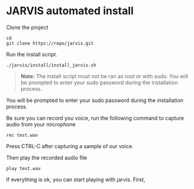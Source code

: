 # JARVIS automated install

Clone the project
```
cd
git clone https://repo/jarvis.git
```

Run the install script.
```
./jarvis/install/install_jarvis.sh
```

>**Note:** The install script must not be ran as root or with sudo. 
You will be prompted to enter your sudo password during the installation process.

You will be prompted to enter your sudo password during the installation process.

Be sure you can record you voice, run the following command to capture audio from your microphone
```
rec test.wav
```

Press CTRL-C after capturing a sample of our voice.

Then play the recorded audio file
```
play test.wav
```

If everything is ok, you can start playing with jarvis. First, 